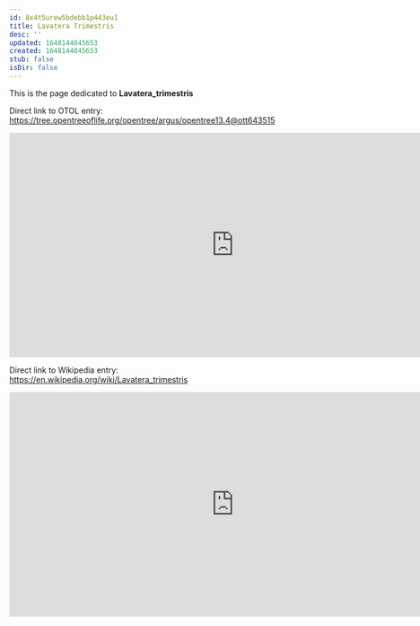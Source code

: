 ```yaml
---
id: 8x4t5urew5bdebb1p443eu1
title: Lavatera Trimestris
desc: ''
updated: 1648144045653
created: 1648144045653
stub: false
isDir: false
---
```

This is the page dedicated to **Lavatera_trimestris**


Direct link to OTOL entry: https://tree.opentreeoflife.org/opentree/argus/opentree13.4@ott643515



<html>
    <body>
    <iframe src="https://tree.opentreeoflife.org/opentree/argus/opentree13.4@ott643515"
    width="800" height="400" frameborder="0" allowfullscreen> </iframe>
    </body>
</html>
    


Direct link to Wikipedia entry: https://en.wikipedia.org/wiki/Lavatera_trimestris



<html>
    <body>
    <iframe src="https://en.wikipedia.org/wiki/Lavatera_trimestris"
    width="800" height="400" frameborder="0" allowfullscreen> </iframe>
    </body>
</html>
    
